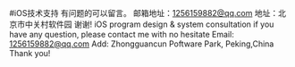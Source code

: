 #iOS技术支持
有问题的可以留言。
邮箱地址：1256159882@qq.com
地址：北京市中关村软件园
谢谢!
iOS program design & system consultation
if you have any question, please contact me with no hesitate
Email: 1256159882@qq.com
Add: Zhongguancun Poftware Park, Peking,China
Thank you!
